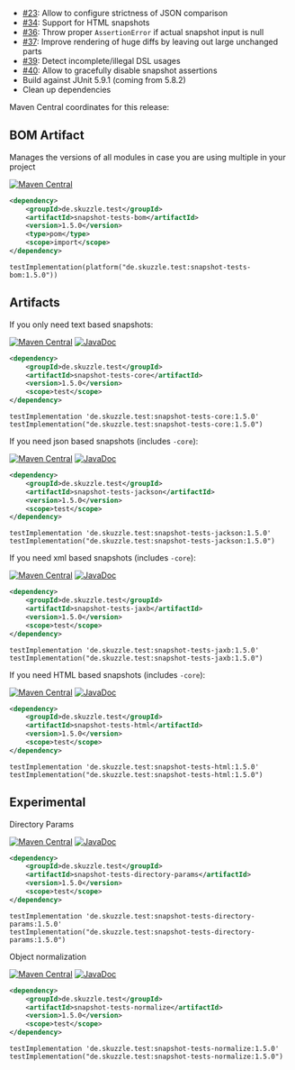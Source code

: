 * [#23](https://github.com/skuzzle/snapshot-tests/issues/33): Allow to configure strictness of JSON comparison
* [#34](https://github.com/skuzzle/snapshot-tests/issues/34): Support for HTML snapshots
* [#36](https://github.com/skuzzle/snapshot-tests/issues/36): Throw proper `AssertionError` if actual snapshot input is null
* [#37](https://github.com/skuzzle/snapshot-tests/issues/37): Improve rendering of huge diffs by leaving out large unchanged parts
* [#39](https://github.com/skuzzle/snapshot-tests/issues/39): Detect incomplete/illegal DSL usages
* [#40](https://github.com/skuzzle/snapshot-tests/issues/40): Allow to gracefully disable snapshot assertions
* Build against JUnit 5.9.1 (coming from 5.8.2)
* Clean up dependencies


Maven Central coordinates for this release:

## BOM Artifact
Manages the versions of all modules in case you are using multiple in your project

[![Maven Central](https://img.shields.io/static/v1?label=MavenCentral&message=1.5.0&color=blue)](https://search.maven.org/artifact/de.skuzzle.test/snapshot-tests-bom/1.5.0/jar)

```xml
<dependency>
    <groupId>de.skuzzle.test</groupId>
    <artifactId>snapshot-tests-bom</artifactId>
    <version>1.5.0</version>
    <type>pom</type>
    <scope>import</scope>
</dependency>
```

```
testImplementation(platform("de.skuzzle.test:snapshot-tests-bom:1.5.0"))
```

## Artifacts
If you only need text based snapshots:

[![Maven Central](https://img.shields.io/static/v1?label=MavenCentral&message=1.5.0&color=blue)](https://search.maven.org/artifact/de.skuzzle.test/snapshot-tests-core/1.5.0/jar) [![JavaDoc](https://img.shields.io/static/v1?label=JavaDoc&message=1.5.0&color=orange)](http://www.javadoc.io/doc/de.skuzzle.test/snapshot-tests-core/1.5.0)

```xml
<dependency>
    <groupId>de.skuzzle.test</groupId>
    <artifactId>snapshot-tests-core</artifactId>
    <version>1.5.0</version>
    <scope>test</scope>
</dependency>
```

```
testImplementation 'de.skuzzle.test:snapshot-tests-core:1.5.0'
testImplementation("de.skuzzle.test:snapshot-tests-core:1.5.0")
```

If you need json based snapshots (includes `-core`):

[![Maven Central](https://img.shields.io/static/v1?label=MavenCentral&message=1.5.0&color=blue)](https://search.maven.org/artifact/de.skuzzle.test/snapshot-tests-jackson/1.5.0/jar) [![JavaDoc](https://img.shields.io/static/v1?label=JavaDoc&message=1.5.0&color=orange)](http://www.javadoc.io/doc/de.skuzzle.test/snapshot-tests-jackson/1.5.0)

```xml
<dependency>
    <groupId>de.skuzzle.test</groupId>
    <artifactId>snapshot-tests-jackson</artifactId>
    <version>1.5.0</version>
    <scope>test</scope>
</dependency>
```

```
testImplementation 'de.skuzzle.test:snapshot-tests-jackson:1.5.0'
testImplementation("de.skuzzle.test:snapshot-tests-jackson:1.5.0")
```

If you need xml based snapshots (includes `-core`):

[![Maven Central](https://img.shields.io/static/v1?label=MavenCentral&message=1.5.0&color=blue)](https://search.maven.org/artifact/de.skuzzle.test/snapshot-tests-jaxb/1.5.0/jar) [![JavaDoc](https://img.shields.io/static/v1?label=JavaDoc&message=1.5.0&color=orange)](http://www.javadoc.io/doc/de.skuzzle.test/snapshot-tests-jaxb/1.5.0)

```xml
<dependency>
    <groupId>de.skuzzle.test</groupId>
    <artifactId>snapshot-tests-jaxb</artifactId>
    <version>1.5.0</version>
    <scope>test</scope>
</dependency>
```

```
testImplementation 'de.skuzzle.test:snapshot-tests-jaxb:1.5.0'
testImplementation("de.skuzzle.test:snapshot-tests-jaxb:1.5.0")
```

If you need HTML based snapshots (includes `-core`):

[![Maven Central](https://img.shields.io/static/v1?label=MavenCentral&message=1.5.0&color=blue)](https://search.maven.org/artifact/de.skuzzle.test/snapshot-tests-html/1.5.0/jar) [![JavaDoc](https://img.shields.io/static/v1?label=JavaDoc&message=1.5.0&color=orange)](http://www.javadoc.io/doc/de.skuzzle.test/snapshot-tests-html/1.5.0)

```xml
<dependency>
    <groupId>de.skuzzle.test</groupId>
    <artifactId>snapshot-tests-html</artifactId>
    <version>1.5.0</version>
    <scope>test</scope>
</dependency>
```

```
testImplementation 'de.skuzzle.test:snapshot-tests-html:1.5.0'
testImplementation("de.skuzzle.test:snapshot-tests-html:1.5.0")
```

## Experimental
Directory Params

[![Maven Central](https://img.shields.io/static/v1?label=MavenCentral&message=1.5.0&color=blue)](https://search.maven.org/artifact/de.skuzzle.test/snapshot-tests-directory-params/1.5.0/jar) [![JavaDoc](https://img.shields.io/static/v1?label=JavaDoc&message=1.5.0&color=orange)](http://www.javadoc.io/doc/de.skuzzle.test/snapshot-tests-directory-params/1.5.0)

```xml
<dependency>
    <groupId>de.skuzzle.test</groupId>
    <artifactId>snapshot-tests-directory-params</artifactId>
    <version>1.5.0</version>
    <scope>test</scope>
</dependency>
```

```
testImplementation 'de.skuzzle.test:snapshot-tests-directory-params:1.5.0'
testImplementation("de.skuzzle.test:snapshot-tests-directory-params:1.5.0")
```

Object normalization

[![Maven Central](https://img.shields.io/static/v1?label=MavenCentral&message=1.5.0&color=blue)](https://search.maven.org/artifact/de.skuzzle.test/snapshot-tests-normalize/1.5.0/jar) [![JavaDoc](https://img.shields.io/static/v1?label=JavaDoc&message=1.5.0&color=orange)](http://www.javadoc.io/doc/de.skuzzle.test/snapshot-tests-normalize/1.5.0)

```xml
<dependency>
    <groupId>de.skuzzle.test</groupId>
    <artifactId>snapshot-tests-normalize</artifactId>
    <version>1.5.0</version>
    <scope>test</scope>
</dependency>
```

```
testImplementation 'de.skuzzle.test:snapshot-tests-normalize:1.5.0'
testImplementation("de.skuzzle.test:snapshot-tests-normalize:1.5.0")
```